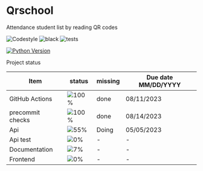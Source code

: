 # Qrschool

Attendance student list by reading QR codes

![Codestyle](https://img.shields.io/badge/code%20style-black-000000.svg)
![black](https://github.com/selobu/qrschool/actions/workflows/black.yml/badge.svg)
![tests](https://github.com/selobu/qrschool/actions/workflows/test.yml/badge.svg)

[![Python Version](https://img.shields.io/badge/python-3.8%20%7C%203.9%20%7C%203.10%20%7C%203.11-blue)](https://www.python.org/downloads/release/python-390/)

Project status

| Item           | status                                | missing | Due date MM/DD/YYYY |
| -------------- | ------------------------------------- | ------- | ------------------- |
| GitHub Actions | ![100%](https://progress-bar.dev/100) | done    | 08/11/2023          |
| precommit checks | ![100%](https://progress-bar.dev/100) | done   | 08/14/2023          |
| Api            | ![55%](https://progress-bar.dev/55)   | Doing   | 05/05/2023          |
| Api test       | ![0%](https://progress-bar.dev/0)     | -       | -                   |
| Documentation  | ![7%](https://progress-bar.dev/7)     | -       | -                   |
| Frontend       | ![0%](https://progress-bar.dev/0)     | -       | -                   |
